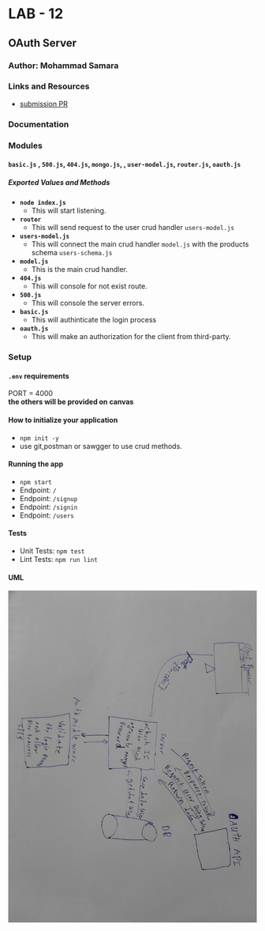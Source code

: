 # LAB - 12

<!-- ## Project: Project Name Here -->
## OAuth Server

### Author: Mohammad Samara

### Links and Resources

* [submission PR](https://github.com/mohammad-samara/auth-server/pull/2)

### Documentation
<!-- * [jsdoc]() -->
<!-- * [swagger]()  -->

### Modules

#### `basic.js` , `500.js`, `404.js`, `mongo.js`, , `user-model.js`, `router.js`, `oauth.js`

##### Exported Values and Methods

* **`node index.js`**
  * This will start listening.
* **`router`**
  * This will send request to the user crud handler `users-model.js`
* **`users-model.js`**
  * This will connect the main crud handler `model.js` with the products schema `users-schema.js`
* **`model.js`**
  * This is the main crud handler.
* **`404.js`**
  * This will console for not exist route.
* **`500.js`**
  * This will console the server errors.
* **`basic.js`**
  * This will authinticate the login process
* **`oauth.js`**
  * This will make an authorization for the client from third-party.

### Setup

#### `.env` requirements

PORT = 4000  
**the others will be provided on canvas**

#### How to initialize your application

* `npm init -y`
* use git,postman or sawgger to use crud methods.

#### Running the app

* `npm start`
* Endpoint: `/`
* Endpoint: `/signup`
* Endpoint: `/signin`
* Endpoint: `/users`

#### Tests

* Unit Tests: `npm test`
* Lint Tests: `npm run lint`

<!-- Incomplete Tests: -->

#### UML

![UML](./assets/uml12.jpg)
